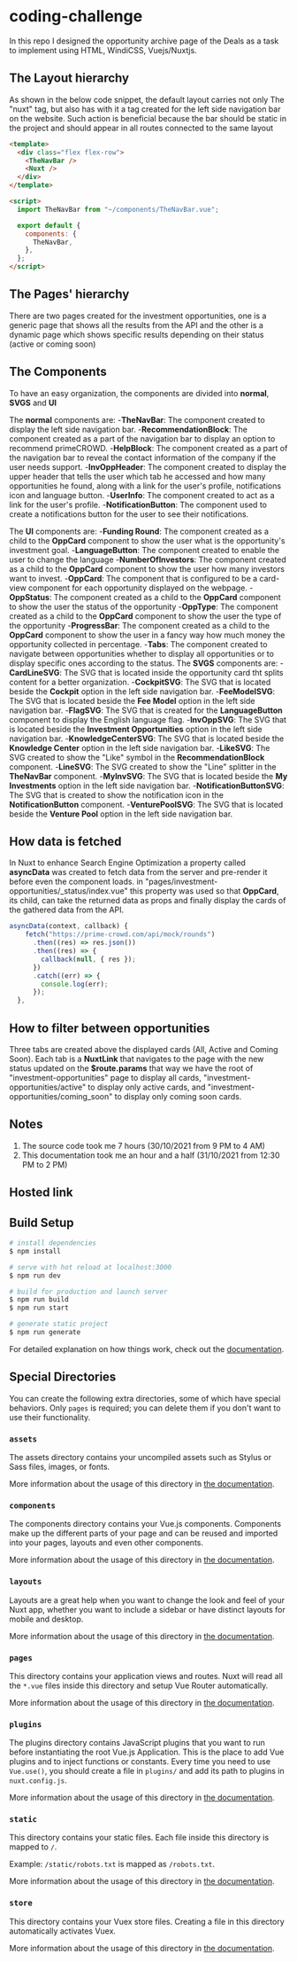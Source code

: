 # coding-challenge

In this repo I designed the opportunity archive page of the Deals as a task to implement using HTML, WindiCSS, Vuejs/Nuxtjs.

## The Layout hierarchy

As shown in the below code snippet, the default layout carries not only The "nuxt" tag, but also has with it a tag created for the left side navigation bar on the website. Such action is beneficial because the bar should be static in the project and should appear in all routes connected to the same layout

```html
<template>
  <div class="flex flex-row">
    <TheNavBar />
    <Nuxt />
  </div>
</template>

<script>
  import TheNavBar from "~/components/TheNavBar.vue";

  export default {
    components: {
      TheNavBar,
    },
  };
</script>
```

## The Pages' hierarchy

There are two pages created for the investment opportunities, one is a generic page that shows all the results from the API and the other is a dynamic page which shows specific results depending on their status (active or coming soon)

## The Components

To have an easy organization, the components are divided into **normal**, **SVGS** and **UI**

The **normal** components are: -**TheNavBar**: The component created to display the left side navigation bar. -**RecommendationBlock**: The component created as a part of the navigation bar to display an option to recommend primeCROWD. -**HelpBlock**: The component created as a part of the navigation bar to reveal the contact information of the company if the user needs support. -**InvOppHeader**: The component created to display the upper header that tells the user which tab he accessed and how many opportunities he found, along with a link for the user's profile, notifications icon and language button. -**UserInfo**: The component created to act as a link for the user's profile. -**NotificationButton**: The component used to create a notifications button for the user to see their notifications.

The **UI** components are: -**Funding Round**: The component created as a child to the **OppCard** component to show the user what is the opportunity's investment goal. -**LanguageButton**: The component created to enable the user to change the language -**NumberOfInvestors**: The component created as a child to the **OppCard** component to show the user how many investors want to invest. -**OppCard**: The component that is configured to be a card-view component for each opportunity displayed on the webpage. -**OppStatus**: The component created as a child to the **OppCard** component to show the user the status of the opportunity -**OppType**: The component created as a child to the **OppCard** component to show the user the type of the opportunity -**ProgressBar**: The component created as a child to the **OppCard** component to show the user in a fancy way how much money the opportunity collected in percentage. -**Tabs**: The component created to navigate between opportunities whether to display all opportunities or to display specific ones according to the status.
The **SVGS** components are: -**CardLineSVG**: The SVG that is located inside the opportunity card tht splits content for a better organization. -**CockpitSVG**: The SVG that is located beside the **Cockpit** option in the left side navigation bar. -**FeeModelSVG**: The SVG that is located beside the **Fee Model** option in the left side navigation bar. -**FlagSVG**: The SVG that is created for the **LanguageButton** component to display the English language flag. -**InvOppSVG**: The SVG that is located beside the **Investment Opportunities** option in the left side navigation bar. -**KnowledgeCenterSVG**: The SVG that is located beside the **Knowledge Center** option in the left side navigation bar. -**LikeSVG**: The SVG created to show the "Like" symbol in the **RecommendationBlock** component. -**LineSVG**: The SVG created to show the "Line" splitter in the **TheNavBar** component. -**MyInvSVG**: The SVG that is located beside the **My Investments** option in the left side navigation bar. -**NotificationButtonSVG**: The SVG that is created to show the notification icon in the **NotificationButton** component. -**VenturePoolSVG**: The SVG that is located beside the **Venture Pool** option in the left side navigation bar.

## How data is fetched

In Nuxt to enhance Search Engine Optimization a property called **asyncData** was created to fetch data from the server and pre-render it before even the component loads. in "pages/investment-opportunities/\_status/index.vue" this property was used so that **OppCard**, its child, can take the returned data as props and finally display the cards of the gathered data from the API.

```javascript
asyncData(context, callback) {
    fetch("https://prime-crowd.com/api/mock/rounds")
      .then((res) => res.json())
      .then((res) => {
        callback(null, { res });
      })
      .catch((err) => {
        console.log(err);
      });
  },
```

## How to filter between opportunities

Three tabs are created above the displayed cards (All, Active and Coming Soon). Each tab is a **NuxtLink** that navigates to the page with the new status updated on the **$route.params** that way we have the root of "investment-opportunities" page to display all cards, "investment-opportunities/active" to display only active cards, and "investment-opportunities/coming_soon" to display only coming soon cards.

## Notes

1.  The source code took me 7 hours (30/10/2021 from 9 PM to 4 AM)
2.  This documentation took me an hour and a half (31/10/2021 from 12:30 PM to 2 PM)

## Hosted link

## Build Setup

```bash
# install dependencies
$ npm install

# serve with hot reload at localhost:3000
$ npm run dev

# build for production and launch server
$ npm run build
$ npm run start

# generate static project
$ npm run generate
```

For detailed explanation on how things work, check out the [documentation](https://nuxtjs.org).

## Special Directories

You can create the following extra directories, some of which have special behaviors. Only `pages` is required; you can delete them if you don't want to use their functionality.

### `assets`

The assets directory contains your uncompiled assets such as Stylus or Sass files, images, or fonts.

More information about the usage of this directory in [the documentation](https://nuxtjs.org/docs/2.x/directory-structure/assets).

### `components`

The components directory contains your Vue.js components. Components make up the different parts of your page and can be reused and imported into your pages, layouts and even other components.

More information about the usage of this directory in [the documentation](https://nuxtjs.org/docs/2.x/directory-structure/components).

### `layouts`

Layouts are a great help when you want to change the look and feel of your Nuxt app, whether you want to include a sidebar or have distinct layouts for mobile and desktop.

More information about the usage of this directory in [the documentation](https://nuxtjs.org/docs/2.x/directory-structure/layouts).

### `pages`

This directory contains your application views and routes. Nuxt will read all the `*.vue` files inside this directory and setup Vue Router automatically.

More information about the usage of this directory in [the documentation](https://nuxtjs.org/docs/2.x/get-started/routing).

### `plugins`

The plugins directory contains JavaScript plugins that you want to run before instantiating the root Vue.js Application. This is the place to add Vue plugins and to inject functions or constants. Every time you need to use `Vue.use()`, you should create a file in `plugins/` and add its path to plugins in `nuxt.config.js`.

More information about the usage of this directory in [the documentation](https://nuxtjs.org/docs/2.x/directory-structure/plugins).

### `static`

This directory contains your static files. Each file inside this directory is mapped to `/`.

Example: `/static/robots.txt` is mapped as `/robots.txt`.

More information about the usage of this directory in [the documentation](https://nuxtjs.org/docs/2.x/directory-structure/static).

### `store`

This directory contains your Vuex store files. Creating a file in this directory automatically activates Vuex.

More information about the usage of this directory in [the documentation](https://nuxtjs.org/docs/2.x/directory-structure/store).
